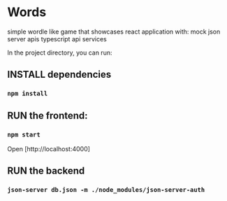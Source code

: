 # Words

simple wordle like game that showcases react application with:
mock json server apis
typescript
api services

In the project directory, you can run:

## INSTALL dependencies

### `npm install`

## RUN the frontend:

### `npm start`

Open [http://localhost:4000]

## RUN the backend

### `json-server db.json -m ./node_modules/json-server-auth`
